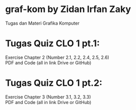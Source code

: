 # graf-kom by Zidan Irfan Zaky
Tugas dan Materi Grafika Komputer

# Tugas Quiz CLO 1 pt.1:
Exercise Chapter 2 (Number 2.1, 2.2, 2.4, 2.5, 2.6) <br/>
PDF and Code (all in link Drive or GitHub)

# Tugas Quiz CLO 1 pt.2:
Exercise Chapter 3 (Number 3.1, 3.2, 3.3) <br/>
PDF and Code (all in link Drive or GitHub)
